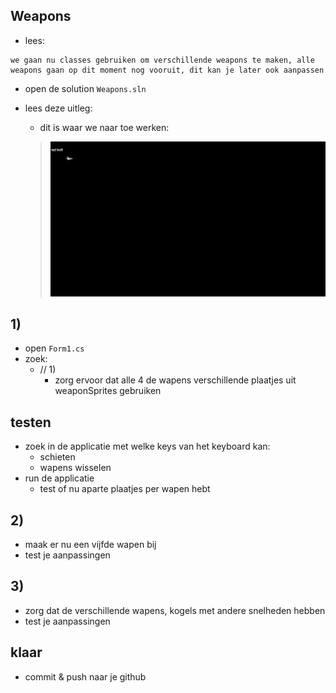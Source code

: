 

## Weapons

- lees:
```
we gaan nu classes gebruiken om verschillende weapons te maken, alle weapons gaan op dit moment nog vooruit, dit kan je later ook aanpassen 

```

- open de solution `Weapons.sln`

- lees deze uitleg:
    - dit is waar we naar toe werken:
    > ![](img/weapons.gif)

## 1)
- open `Form1.cs`
- zoek:
    - // 1)
        - zorg ervoor dat alle 4 de wapens verschillende plaatjes uit weaponSprites gebruiken

## testen

- zoek in de applicatie met welke keys van het keyboard kan:
    - schieten
    - wapens wisselen
- run de applicatie
    - test of nu aparte plaatjes per wapen hebt

## 2)

- maak er nu een vijfde wapen bij
- test je aanpassingen


## 3)
- zorg dat de verschillende wapens, kogels met andere snelheden hebben
- test je aanpassingen


## klaar

- commit & push naar je github        